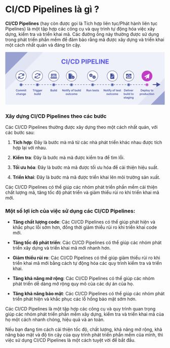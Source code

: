 # CI/CD Pipelines là gì ?

**CI/CD Pipelines** (hay còn được gọi là Tích hợp liên tục/Phát hành liên tục Pipelines) là một tập hợp các công cụ và quy trình tự động hóa việc xây dựng, kiểm tra và triển khai mã. Các đường ống này thường được sử dụng trong phát triển phần mềm để đảm bảo rằng mã được xây dựng và triển khai một cách nhất quán và đáng tin cậy.

![img](../Image/CI-CD-Pipelines.png)

### Xây dựng CI/CD Pipelines theo các bước

Các CI/CD Pipelines thường được xây dựng theo một cách nhất quán, với các bước sau:

1. **Tích hợp**: Đây là bước mà mã từ các nhà phát triển khác nhau được tích hợp lại với nhau.

2. **Kiểm tra**: Đây là bước mà mã được kiểm tra để tìm lỗi.

3. **Tối ưu hóa**: Đây là bước mà mã được tối ưu hóa để cải thiện hiệu suất.

4. **Triển khai**: Đây là bước mà mã được triển khai lên môi trường sản xuất.

Các CI/CD Pipelines có thể giúp các nhóm phát triển phần mềm cải thiện chất lượng mã, tăng tốc độ phát triển và giảm thiểu rủi ro khi triển khai mã mới.

### Một số lợi ích của việc sử dụng các CI/CD Pipelines:

- **Tăng chất lượng code**: Các CI/CD Pipelines có thể giúp phát hiện và khắc phục lỗi sớm hơn, đồng thời giảm thiểu rủi ro khi triển khai code mới.

- **Tăng tốc độ phát triển**: Các CI/CD Pipelines có thể giúp các nhóm phát triển xây dựng và triển khai mã mới nhanh hơn.

- **Giảm thiểu rủi ro**: Các CI/CD Pipelines có thể giúp giảm thiểu rủi ro khi triển khai mã mới bằng cách tự động hóa các quy trình kiểm tra và triển khai.

- **Tăng khả năng mở rộng**: Các CI/CD Pipelines có thể giúp các nhóm phát triển dễ dàng mở rộng quy mô của các dự án của họ.

- **Tăng khả năng bảo mật**: Các CI/CD Pipelines có thể giúp các nhóm phát triển phát hiện và khắc phục các lỗ hổng bảo mật sớm hơn.

Các  CI/CD Pipelines là một tập hợp các công cụ và quy trình quan trọng giúp các nhóm phát triển phần mềm xây dựng, kiểm tra và triển khai mã của họ một cách nhanh chóng, hiệu quả và an toàn.

Nếu bạn đang tìm cách cải thiện tốc độ, chất lượng, khả năng mở rộng, khả năng bảo mật và độ tin cậy của quy trình phát triển phần mềm của mình, thì việc sử dụng CI/CD Pipelines là một cách tuyệt vời để bắt đầu.